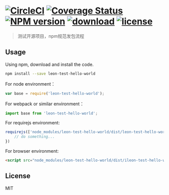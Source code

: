 # [![CircleCI](https://img.shields.io/circleci/build/github/wall-wxk/leon-test-hello-world/master)](https://circleci.com/gh/wall-wxk/leon-test-hello-world/tree/master) [![Coverage Status](https://coveralls.io/repos/github/wall-wxk/leon-test-hello-world/badge.svg?branch=master)](https://coveralls.io/github/wall-wxk/leon-test-hello-world?branch=master) [![NPM version](https://img.shields.io/npm/v/leon-test-hello-world.svg)](https://www.npmjs.com/package/leon-test-hello-world) [![download](https://img.shields.io/npm/dm/leon-test-hello-world)](https://www.npmjs.com/package/leon-test-hello-world) [![license](https://img.shields.io/badge/license-MIT-blue.svg)](https://github.com/wall-wxk/leon-test-hello-world/blob/master/LICENSE)

> 测试开源项目，npm规范发包流程

## Usage

Using npm, download and install the code.
```bash
npm install --save leon-test-hello-world
```
For node environment：

```js
var base = require('leon-test-hello-world');
```

For webpack or similar environment：

```js
import base from 'leon-test-hello-world';
```

For requirejs environment:

```js
requirejs(['node_modules/leon-test-hello-world/dist/leon-test-hello-world.cjs.js'], function (base) {
    // do something...
})
```

For browser environment:

```html
<script src="node_modules/leon-test-hello-world/dist/ileon-test-hello-world.min.js"></script>
```

## License
MIT

